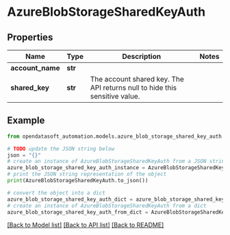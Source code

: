 # AzureBlobStorageSharedKeyAuth


## Properties

Name | Type | Description | Notes
------------ | ------------- | ------------- | -------------
**account_name** | **str** |  | 
**shared_key** | **str** | The account shared key. The API returns null to hide this sensitive value. | 

## Example

```python
from opendatasoft_automation.models.azure_blob_storage_shared_key_auth import AzureBlobStorageSharedKeyAuth

# TODO update the JSON string below
json = "{}"
# create an instance of AzureBlobStorageSharedKeyAuth from a JSON string
azure_blob_storage_shared_key_auth_instance = AzureBlobStorageSharedKeyAuth.from_json(json)
# print the JSON string representation of the object
print(AzureBlobStorageSharedKeyAuth.to_json())

# convert the object into a dict
azure_blob_storage_shared_key_auth_dict = azure_blob_storage_shared_key_auth_instance.to_dict()
# create an instance of AzureBlobStorageSharedKeyAuth from a dict
azure_blob_storage_shared_key_auth_from_dict = AzureBlobStorageSharedKeyAuth.from_dict(azure_blob_storage_shared_key_auth_dict)
```
[[Back to Model list]](../README.md#documentation-for-models) [[Back to API list]](../README.md#documentation-for-api-endpoints) [[Back to README]](../README.md)


